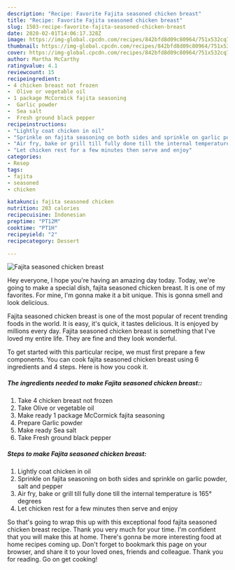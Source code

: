 ```yaml
---
description: "Recipe: Favorite Fajita seasoned chicken breast"
title: "Recipe: Favorite Fajita seasoned chicken breast"
slug: 1503-recipe-favorite-fajita-seasoned-chicken-breast
date: 2020-02-01T14:06:17.328Z
image: https://img-global.cpcdn.com/recipes/842bfd8d09c80964/751x532cq70/fajita-seasoned-chicken-breast-recipe-main-photo.jpg
thumbnail: https://img-global.cpcdn.com/recipes/842bfd8d09c80964/751x532cq70/fajita-seasoned-chicken-breast-recipe-main-photo.jpg
cover: https://img-global.cpcdn.com/recipes/842bfd8d09c80964/751x532cq70/fajita-seasoned-chicken-breast-recipe-main-photo.jpg
author: Martha McCarthy
ratingvalue: 4.1
reviewcount: 15
recipeingredient:
- 4 chicken breast not frozen
-  Olive or vegetable oil
- 1 package McCormick fajita seasoning
-  Garlic powder
-  Sea salt
-  Fresh ground black pepper
recipeinstructions:
- "Lightly coat chicken in oil"
- "Sprinkle on fajita seasoning on both sides and sprinkle on garlic powder, salt and pepper"
- "Air fry, bake or grill till fully done till the internal temperature is 165° degrees"
- "Let chicken rest for a few minutes then serve and enjoy"
categories:
- Resep
tags:
- fajita
- seasoned
- chicken

katakunci: fajita seasoned chicken
nutrition: 203 calories
recipecuisine: Indonesian
preptime: "PT12M"
cooktime: "PT1H"
recipeyield: "2"
recipecategory: Dessert

---
```



![Fajita seasoned chicken breast](https://img-global.cpcdn.com/recipes/842bfd8d09c80964/751x532cq70/fajita-seasoned-chicken-breast-recipe-main-photo.jpg)

Hey everyone, I hope you're having an amazing day today. Today, we're going to make a special dish, fajita seasoned chicken breast. It is one of my favorites. For mine, I'm gonna make it a bit unique. This is gonna smell and look delicious.

Fajita seasoned chicken breast is one of the most popular of recent trending foods in the world. It is easy, it's quick, it tastes delicious. It is enjoyed by millions every day. Fajita seasoned chicken breast is something that I've loved my entire life. They are fine and they look wonderful.




To get started with this particular recipe, we must first prepare a few components. You can cook fajita seasoned chicken breast using 6 ingredients and 4 steps. Here is how you cook it.

##### The ingredients needed to make Fajita seasoned chicken breast::

1. Take 4 chicken breast not frozen
1. Take  Olive or vegetable oil
1. Make ready 1 package McCormick fajita seasoning
1. Prepare  Garlic powder
1. Make ready  Sea salt
1. Take  Fresh ground black pepper




##### Steps to make Fajita seasoned chicken breast:

1. Lightly coat chicken in oil
1. Sprinkle on fajita seasoning on both sides and sprinkle on garlic powder, salt and pepper
1. Air fry, bake or grill till fully done till the internal temperature is 165° degrees
1. Let chicken rest for a few minutes then serve and enjoy




So that's going to wrap this up with this exceptional food fajita seasoned chicken breast recipe. Thank you very much for your time. I'm confident that you will make this at home. There's gonna be more interesting food at home recipes coming up. Don't forget to bookmark this page on your browser, and share it to your loved ones, friends and colleague. Thank you for reading. Go on get cooking!
